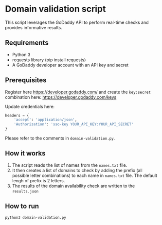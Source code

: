 # Domain validation script

This script leverages the GoDaddy API to perform real-time checks and provides informative results.

## Requirements
- Python 3
- requests library (pip install requests)
- A GoDaddy developer account with an API key and secret

## Prerequisites
Register here https://developer.godaddy.com/ and create the `key:secret` combination here: https://developer.godaddy.com/keys

Update credentials here:

```python
headers = {
    'accept': 'application/json',
    'Authorization': 'sso-key YOUR_API_KEY:YOUR_API_SECRET'
}
```
Please refer to the comments in `domain-validation.py`.

## How it works
1. The script reads the list of names from the `names.txt` file.
2. It then creates a list of domains to check by adding the prefix (all possible letter combinations) to each name in `names.txt` file. The default lengh of prefix is 2 letters.
3. The results of the domain availability check are written to the `results.json`

## How to run

```bash
python3 domain-validation.py
```